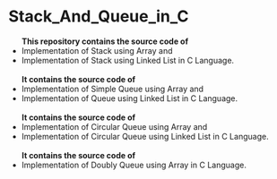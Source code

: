 # Stack_And_Queue_in_C
<ul>
<b> This repository contains the source code of </b> <br> <li> Implementation of Stack using Array and <br><li> Implementation of Stack using Linked List in C Language.
<br><br>
<b> It contains the source code of </b> <br> <li> Implementation of Simple Queue using Array and <br> <li> Implementation of Queue using Linked List in C Language.
<br><br>
<b> It contains the source code of  </b> <br> <li> Implementation of Circular Queue using Array and <br> <li> Implementation of Circular Queue using Linked List in C Language.
<br><br>
<b> It contains the source code of </b> <br> <li> Implementation of Doubly Queue using Array in C Language.
</ul>
